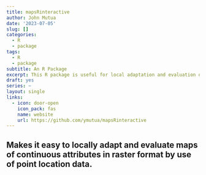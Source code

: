 ```yaml
---
title: mapsRinteractive
author: John Mutua
date: '2023-07-05'
slug: []
categories:
  - R
  - package
tags:
  - R
  - package
subtitle: An R Package
excerpt: This R package is useful for local adaptation and evaluation of maps of continuous attributes in raster format by use of point location data.
draft: yes
series: ~
layout: single
links:
  - icon: door-open
    icon_pack: fas
    name: website
    url: https://github.com/ymutua/mapsRinteractive
---
```


## Makes it easy to locally adapt and evaluate maps of continuous attributes in raster format by use of point location data.